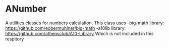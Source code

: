# ANumber
A utilities classes for numbers calculation.
This class uses 
  -big-math library: https://github.com/eobermuhlner/big-math
  -a10lib library: https://github.com/athensclub/A10-Library
Which is not included in this respitory

